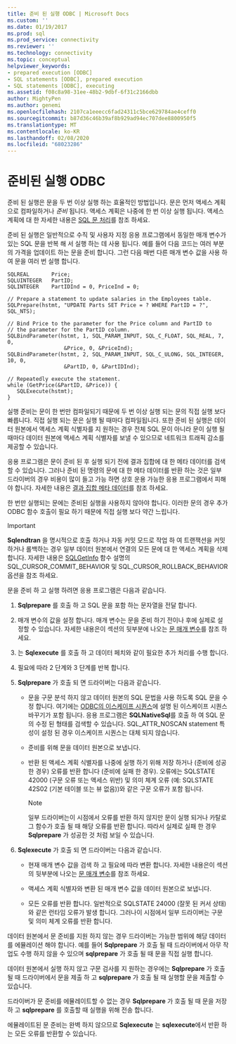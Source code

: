 ```yaml
---
title: 준비 된 실행 ODBC | Microsoft Docs
ms.custom: ''
ms.date: 01/19/2017
ms.prod: sql
ms.prod_service: connectivity
ms.reviewer: ''
ms.technology: connectivity
ms.topic: conceptual
helpviewer_keywords:
- prepared execution [ODBC]
- SQL statements [ODBC], prepared execution
- SQL statements [ODBC], executing
ms.assetid: f08c8a98-31ee-48b2-9dbf-6f31c2166dbb
author: MightyPen
ms.author: genemi
ms.openlocfilehash: 2107ca1eeecc6fad24311c5bce629784ae4ceff0
ms.sourcegitcommit: b87d36c46b39af8b929ad94ec707dee8800950f5
ms.translationtype: MT
ms.contentlocale: ko-KR
ms.lasthandoff: 02/08/2020
ms.locfileid: "68023286"
---
```

# <a name="prepared-execution-odbc"></a>준비된 실행 ODBC
준비 된 실행은 문을 두 번 이상 실행 하는 효율적인 방법입니다. 문은 먼저 액세스 계획으로 컴파일하거나 *준비* 됩니다. 액세스 계획은 나중에 한 번 이상 실행 됩니다. 액세스 계획에 대 한 자세한 내용은 [SQL 문 처리](../../../odbc/reference/processing-a-sql-statement.md)를 참조 하세요.  
  
 준비 된 실행은 일반적으로 수직 및 사용자 지정 응용 프로그램에서 동일한 매개 변수가 있는 SQL 문을 반복 해 서 실행 하는 데 사용 됩니다. 예를 들어 다음 코드는 여러 부분의 가격을 업데이트 하는 문을 준비 합니다. 그런 다음 매번 다른 매개 변수 값을 사용 하 여 문을 여러 번 실행 합니다.  
  
```  
SQLREAL       Price;  
SQLUINTEGER   PartID;  
SQLINTEGER    PartIDInd = 0, PriceInd = 0;  
  
// Prepare a statement to update salaries in the Employees table.  
SQLPrepare(hstmt, "UPDATE Parts SET Price = ? WHERE PartID = ?", SQL_NTS);  
  
// Bind Price to the parameter for the Price column and PartID to  
// the parameter for the PartID column.  
SQLBindParameter(hstmt, 1, SQL_PARAM_INPUT, SQL_C_FLOAT, SQL_REAL, 7, 0,  
                  &Price, 0, &PriceInd);  
SQLBindParameter(hstmt, 2, SQL_PARAM_INPUT, SQL_C_ULONG, SQL_INTEGER, 10, 0,  
                  &PartID, 0, &PartIDInd);  
  
// Repeatedly execute the statement.  
while (GetPrice(&PartID, &Price)) {  
   SQLExecute(hstmt);  
}  
```  
  
 실행 준비는 문이 한 번만 컴파일되기 때문에 두 번 이상 실행 되는 문의 직접 실행 보다 빠릅니다. 직접 실행 되는 문은 실행 될 때마다 컴파일됩니다. 또한 준비 된 실행은 데이터 원본에서 액세스 계획 식별자를 지 원하는 경우 전체 SQL 문이 아니라 문이 실행 될 때마다 데이터 원본에 액세스 계획 식별자를 보낼 수 있으므로 네트워크 트래픽 감소를 제공할 수 있습니다.  
  
 응용 프로그램은 문이 준비 된 후 실행 되기 전에 결과 집합에 대 한 메타 데이터를 검색할 수 있습니다. 그러나 준비 된 명령의 문에 대 한 메타 데이터를 반환 하는 것은 일부 드라이버의 경우 비용이 많이 들고 가능 하면 상호 운용 가능한 응용 프로그램에서 피해 야 합니다. 자세한 내용은 [결과 집합 메타 데이터](../../../odbc/reference/develop-app/result-set-metadata.md)를 참조 하세요.  
  
 한 번만 실행되는 문에는 준비된 실행을 사용하지 않아야 합니다. 이러한 문의 경우 추가 ODBC 함수 호출이 필요 하기 때문에 직접 실행 보다 약간 느립니다.  
  
> [!IMPORTANT]  
>  **Sqlendtran** 을 명시적으로 호출 하거나 자동 커밋 모드로 작업 하 여 트랜잭션을 커밋하거나 롤백하는 경우 일부 데이터 원본에서 연결의 모든 문에 대 한 액세스 계획을 삭제 합니다. 자세한 내용은 [SQLGetInfo](../../../odbc/reference/syntax/sqlgetinfo-function.md) 함수 설명의 SQL_CURSOR_COMMIT_BEHAVIOR 및 SQL_CURSOR_ROLLBACK_BEHAVIOR 옵션을 참조 하세요.  
  
 문을 준비 하 고 실행 하려면 응용 프로그램은 다음과 같습니다.  
  
1.  **Sqlprepare** 를 호출 하 고 SQL 문을 포함 하는 문자열을 전달 합니다.  
  
2.  매개 변수의 값을 설정 합니다. 매개 변수는 문을 준비 하기 전이나 후에 실제로 설정할 수 있습니다. 자세한 내용은이 섹션의 뒷부분에 나오는 [문 매개 변수](../../../odbc/reference/develop-app/statement-parameters.md)를 참조 하세요.  
  
3.  는 **Sqlexecute** 를 호출 하 고 데이터 페치와 같이 필요한 추가 처리를 수행 합니다.  
  
4.  필요에 따라 2 단계와 3 단계를 반복 합니다.  
  
5.  **Sqlprepare** 가 호출 되 면 드라이버는 다음과 같습니다.  
  
    -   문을 구문 분석 하지 않고 데이터 원본의 SQL 문법을 사용 하도록 SQL 문을 수정 합니다. 여기에는 [ODBC의 이스케이프 시퀀스](../../../odbc/reference/develop-app/escape-sequences-in-odbc.md)에 설명 된 이스케이프 시퀀스 바꾸기가 포함 됩니다. 응용 프로그램은 **SQLNativeSql**를 호출 하 여 SQL 문의 수정 된 형태를 검색할 수 있습니다. SQL_ATTR_NOSCAN statement 특성이 설정 된 경우 이스케이프 시퀀스는 대체 되지 않습니다.  
  
    -   준비를 위해 문을 데이터 원본으로 보냅니다.  
  
    -   반환 된 액세스 계획 식별자를 나중에 실행 하기 위해 저장 하거나 (준비에 성공한 경우) 오류를 반환 합니다 (준비에 실패 한 경우). 오류에는 SQLSTATE 42000 (구문 오류 또는 액세스 위반) 및 의미 체계 오류 (예: SQLSTATE 42S02 (기본 테이블 또는 뷰 없음))와 같은 구문 오류가 포함 됩니다.  
  
        > [!NOTE]  
        >  일부 드라이버는이 시점에서 오류를 반환 하지 않지만 문이 실행 되거나 카탈로그 함수가 호출 될 때 해당 오류를 반환 합니다. 따라서 실제로 실패 한 경우 **Sqlprepare** 가 성공한 것 처럼 보일 수 있습니다.  
  
6.  **Sqlexecute** 가 호출 되 면 드라이버는 다음과 같습니다.  
  
    -   현재 매개 변수 값을 검색 하 고 필요에 따라 변환 합니다. 자세한 내용은이 섹션의 뒷부분에 나오는 [문 매개 변수](../../../odbc/reference/develop-app/statement-parameters.md)를 참조 하세요.  
  
    -   액세스 계획 식별자와 변환 된 매개 변수 값을 데이터 원본으로 보냅니다.  
  
    -   모든 오류를 반환 합니다. 일반적으로 SQLSTATE 24000 (잘못 된 커서 상태)와 같은 런타임 오류가 발생 합니다. 그러나이 시점에서 일부 드라이버는 구문 및 의미 체계 오류를 반환 합니다.  
  
 데이터 원본에서 문 준비를 지원 하지 않는 경우 드라이버는 가능한 범위에 해당 데이터를 에뮬레이션 해야 합니다. 예를 들어 **Sqlprepare** 가 호출 될 때 드라이버에서 아무 작업도 수행 하지 않을 수 있으며 **sqlprepare** 가 호출 될 때 문을 직접 실행 합니다.  
  
 데이터 원본에서 실행 하지 않고 구문 검사를 지 원하는 경우에는 **Sqlprepare** 가 호출 될 때 드라이버에서 문을 제출 하 고 **sqlprepare** 가 호출 될 때 실행할 문을 제출할 수 있습니다.  
  
 드라이버가 문 준비를 에뮬레이트할 수 없는 경우 **Sqlprepare** 가 호출 될 때 문을 저장 하 고 **sqlprepare** 를 호출할 때 실행을 위해 전송 합니다.  
  
 에뮬레이트된 문 준비는 완벽 하지 않으므로 **Sqlexecute** 는 **sqlexecute**에서 반환 하는 모든 오류를 반환할 수 있습니다.
